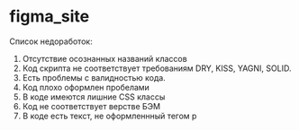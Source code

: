 # figma_site
Список недоработок:
1. Отсутствие осознанных названий классов
2. Код скрипта не соответствует требованиям DRY, KISS, YAGNI, SOLID.
3. Есть проблемы с валидностью кода.
4. Код плохо оформлен пробелами
5. В коде имеются лишние CSS классы
6. Код не соответствует верстве БЭМ
7. В коде есть текст, не оформленнный тегом p
